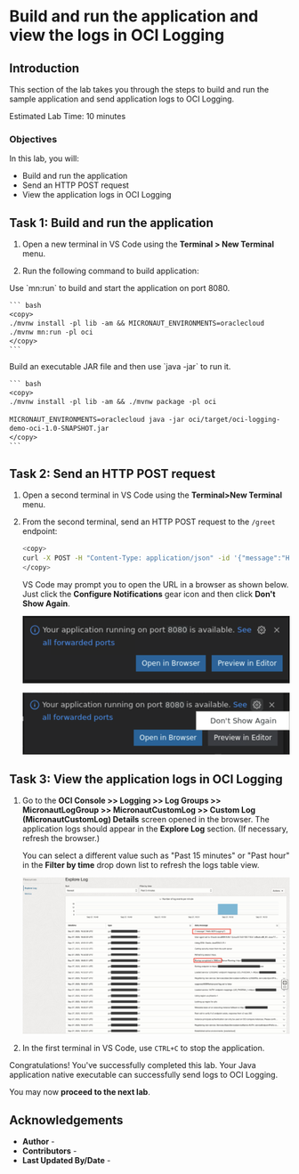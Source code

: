 # Build and run the application and view the logs in OCI Logging

## Introduction

This section of the lab takes you through the steps to build and run the sample application and send application logs to OCI Logging.

Estimated Lab Time: 10 minutes

### Objectives

In this lab, you will:

* Build and run the application
* Send an HTTP POST request
* View the application logs in OCI Logging

## Task 1: Build and run the application

1. Open a new terminal in VS Code using the **Terminal > New Terminal** menu.

2. Run the following command to build application:

<if type="mn_run">
Use `mn:run` to build and start the application on port 8080.

	``` bash
	<copy>
	./mvnw install -pl lib -am && MICRONAUT_ENVIRONMENTS=oraclecloud ./mvnw mn:run -pl oci
	</copy>
	```
</if>

<if type="jar">
Build an executable JAR file and then use `java -jar` to run it.

	``` bash
	<copy>
	./mvnw install -pl lib -am && ./mvnw package -pl oci

	MICRONAUT_ENVIRONMENTS=oraclecloud java -jar oci/target/oci-logging-demo-oci-1.0-SNAPSHOT.jar
	</copy>
	```
</if>

## Task 2: Send an HTTP POST request

1. Open a second terminal in VS Code using the **Terminal>New Terminal** menu.

2. From the second terminal, send an HTTP POST request to the `/greet` endpoint:

	```bash
	<copy>
	curl -X POST -H "Content-Type: application/json" -id '{"message":"Hello GCN Logging!"}' http://localhost:8080/greet
	</copy>
	```

	VS Code may prompt you to open the URL in a browser as shown below. Just click the **Configure Notifications** gear icon and then click **Don't Show Again**.

   ![VS Code ](images/vscode-paste-urls.png)

   ![VS Code ](images/vscode-dont-show-again.png)

## Task 3: View the application logs in OCI Logging

1. Go to the **OCI Console >> Logging >> Log Groups >> MicronautLogGroup >> MicronautCustomLog >> Custom Log (MicronautCustomLog) Details** screen opened in the browser. The application logs should appear in the **Explore Log** section. (If necessary, refresh the browser.)

	You can select a different value such as "Past 15 minutes" or "Past hour" in the **Filter by time** drop down list to refresh the logs table view.

   ![Application Logs](./images/application-logs-jvm.jpg)

2. In the first terminal in VS Code, use `CTRL+C` to stop the application.

Congratulations! You've successfully completed this lab. Your Java application native executable can successfully send logs to OCI Logging.

You may now **proceed to the next lab**.

## Acknowledgements

* **Author** - [](var:author)
* **Contributors** - [](var:contributors)
* **Last Updated By/Date** - [](var:last_updated)
